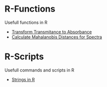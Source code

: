 # R-Functions
Usefull functions in R 

  * [Transform Transmitance to Absorbance](/Functions/trans-abs.md)
  * [Calculate Mahalanobis Distances for Spectra](/Functions/maha.md)

# R-Scripts
Usefull commands and scripts in R

 * [Strings in R]()
